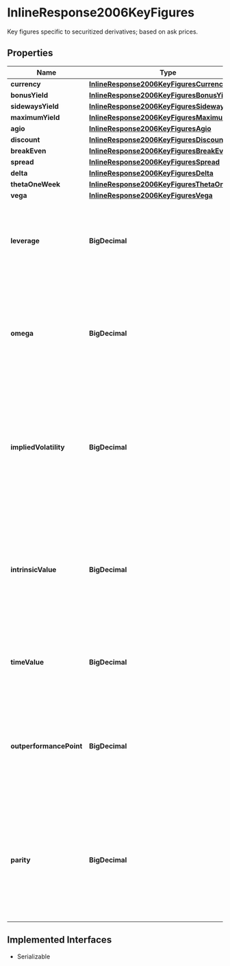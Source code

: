 

# InlineResponse2006KeyFigures

Key figures specific to securitized derivatives; based on ask prices.

## Properties

Name | Type | Description | Notes
------------ | ------------- | ------------- | -------------
**currency** | [**InlineResponse2006KeyFiguresCurrency**](InlineResponse2006KeyFiguresCurrency.md) |  |  [optional]
**bonusYield** | [**InlineResponse2006KeyFiguresBonusYield**](InlineResponse2006KeyFiguresBonusYield.md) |  |  [optional]
**sidewaysYield** | [**InlineResponse2006KeyFiguresSidewaysYield**](InlineResponse2006KeyFiguresSidewaysYield.md) |  |  [optional]
**maximumYield** | [**InlineResponse2006KeyFiguresMaximumYield**](InlineResponse2006KeyFiguresMaximumYield.md) |  |  [optional]
**agio** | [**InlineResponse2006KeyFiguresAgio**](InlineResponse2006KeyFiguresAgio.md) |  |  [optional]
**discount** | [**InlineResponse2006KeyFiguresDiscount**](InlineResponse2006KeyFiguresDiscount.md) |  |  [optional]
**breakEven** | [**InlineResponse2006KeyFiguresBreakEven**](InlineResponse2006KeyFiguresBreakEven.md) |  |  [optional]
**spread** | [**InlineResponse2006KeyFiguresSpread**](InlineResponse2006KeyFiguresSpread.md) |  |  [optional]
**delta** | [**InlineResponse2006KeyFiguresDelta**](InlineResponse2006KeyFiguresDelta.md) |  |  [optional]
**thetaOneWeek** | [**InlineResponse2006KeyFiguresThetaOneWeek**](InlineResponse2006KeyFiguresThetaOneWeek.md) |  |  [optional]
**vega** | [**InlineResponse2006KeyFiguresVega**](InlineResponse2006KeyFiguresVega.md) |  |  [optional]
**leverage** | **BigDecimal** | Leverage. It represents the ratio of the underlying level to the ask price of the securitized derivative, adjusted for the cover ratio and the currency cross rate. This key figure is calculated only for leveraged securitized derivatives (e.g. warrants, knock-out certificates). |  [optional]
**omega** | **BigDecimal** | Omega. It represents unadjusted delta (see attribute &#x60;delta.unadjusted&#x60;) multiplied with the leverage (see attribute &#x60;leverage&#x60;), both calculated based on the ask price of the derivative. Omega indicates the elasticity of the securitized derivative&#39;s price regarding the underlying level. This key figure is calculated for plain vanilla warrants only. |  [optional]
**impliedVolatility** | **BigDecimal** | Implied volatility. It represents the volatility of the underlying that justifies the ask price of the derivative, when used as a parameter in the derivative&#39;s pricing model (such as Black-Scholes). Its value is a result of the pricing process, thus it represents the annual volatility of the underlying expected by the market participants until maturity of the derivative. This key figure is calculated for plain vanilla warrants only. |  [optional]
**intrinsicValue** | **BigDecimal** | Intrinsic value. It represents the difference between the underlying level and the strike of the securitized derivative, adjusted for the cover ratio and the currency cross rate. If the difference is negative, the intrinsic value is given as 0. The intrinsic value represents the theoretical profit from an immediate exercise of the derivative. This key figure is calculated for plain vanilla warrants only. |  [optional]
**timeValue** | **BigDecimal** | Time value. It represents the difference between the ask price of the securitized derivative and its intrinsic value (see attribute &#x60;intrinsicValue&#x60;). This key figure is calculated for plain vanilla warrants only. |  [optional]
**outperformancePoint** | **BigDecimal** | Outperformance point. It represents the underlying level from which the underlying starts to outperform the securitized derivative, thus the investor would be better off investing directly in the underlying. It is calculated only for securitized derivatives with a limited payout (e.g. capped products). For the value unit, see attribute &#x60;instrument.underlying.valueUnit&#x60;. |  [optional]
**parity** | **BigDecimal** | Parity. It represents the difference between the underlying level and the strike of the derivative, adjusted for the cover ratio and the currency cross rate. Negative values are possible. It is the gain or loss that would result from the immediate exercise of an already present warrant and a simultaneously executed compensation transaction on the spot markets. This key figure is calculated for plain vanilla warrants only. |  [optional]


## Implemented Interfaces

* Serializable



